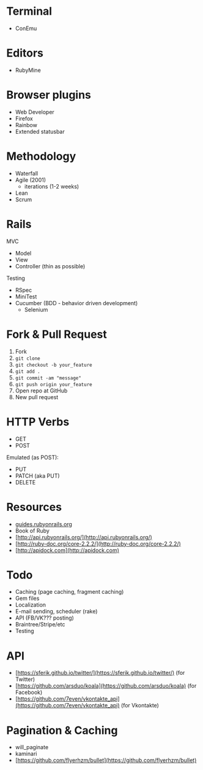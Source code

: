 # Terminal

* ConEmu

# Editors

* RubyMine

# Browser plugins

* Web Developer
* Firefox
* Rainbow
* Extended statusbar

# Methodology

* Waterfall
* Agile (2001)
    * iterations (1-2 weeks)
* Lean
* Scrum

# Rails

MVC

* Model
* View
* Controller (thin as possible)

Testing

* RSpec
* MiniTest
* Cucumber (BDD - behavior driven development)
    * Selenium

# Fork & Pull Request

1. Fork
2. `git clone`
3. `git checkout -b your_feature`
4. `git add .`
5. `git commit -am "message"`
6. `git push origin your_feature`
7. Open repo at GitHub
8. New pull request

# HTTP Verbs

* GET
* POST

Emulated (as POST):

* PUT
* PATCH (aka PUT)
* DELETE

# Resources

* [guides.rubyonrails.org](guides.rubyonrails.org)
* Book of Ruby
* [http://api.rubyonrails.org/](http://api.rubyonrails.org/)
* [http://ruby-doc.org/core-2.2.2/](http://ruby-doc.org/core-2.2.2/)
* [http://apidock.com](http://apidock.com)

# Todo

* Caching (page caching, fragment caching)
* Gem files
* Localization
* E-mail sending, scheduler (rake)
* API (FB/VK??? posting)
* Braintree/Stripe/etc
* Testing

# API

* [https://sferik.github.io/twitter/](https://sferik.github.io/twitter/) (for Twitter)
* [https://github.com/arsduo/koala](https://github.com/arsduo/koala) (for Facebook)
* [https://github.com/7even/vkontakte_api](https://github.com/7even/vkontakte_api) (for Vkontakte)

# Pagination & Caching

* will_paginate
* kaminari
* [https://github.com/flyerhzm/bullet](https://github.com/flyerhzm/bullet)